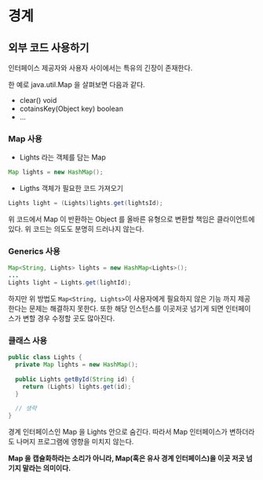 # 경계

## 외부 코드 사용하기

인터페이스 제공자와 사용자 사이에서는 특유의 긴장이 존재한다.

한 예로 java.util.Map 을 살펴보면 다음과 같다.

- clear() void
- cotainsKey(Object key) boolean
- ...

### Map 사용

- Lights 라는 객체를 담는 Map

```java
Map lights = new HashMap();
```

- Ligths 객체가 필요한 코드 가져오기

```java
Lights light = (Lights)lights.get(lightsId);
```

위 코드에서 Map 이 반환하는 Object 를 올바른 유형으로 변환할 책임은 클라이언트에 있다. 위 코드는 의도도 분명히 드러나지 않는다.

### Generics 사용

```java
Map<String, Lights> lights = new HashMap<Lights>();
...
Lights light = Lights.get(lightId);
```

하지만 위 방법도 `Map<String, Lights>`이 사용자에게 필요하지 않은 기능 까지 제공한다는 문제는 해결하지 못한다. 또한 해당 인스턴스를 이곳저곳 넘기게 되면
인터페이스가 변할 경우 수정할 곳도 많아진다.

### 클래스 사용

```java
public class Lights {
  private Map lights = new HashMap();
  
  public Lights getById(String id) {
    return (Lights) lights.get(id);
  }
  
  // 생략
}
```

경계 인터페이스인 Map 을 Lights 안으로 숨긴다. 따라서 Map 인터페이스가 변하더라도 나머지 프로그램에 영향을 미치지 않는다.

__Map 을 캡슐화하라는 소리가 아니라, Map(혹은 유사 경계 인터페이스)을 이곳 저곳 넘기지 말라는 의미이다.__
